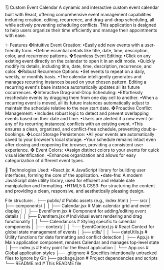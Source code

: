 🗓️ Custom Event Calendar
A dynamic and interactive custom event calendar built with React, offering comprehensive event management capabilities including creation, editing, recurrence, and drag-and-drop scheduling, all while actively preventing scheduling conflicts. This application is designed to help users organize their time efficiently and manage their appointments with ease.

✨ Features
❖Intuitive Event Creation:
    •Easily add new events with a user-friendly form.
    •Define essential details like title, date, time, description, color, and recurrence patterns.
❖Seamless Event Editing:
    •Click on any existing event directly on the calendar to open it in an edit mode.
    •Quickly modify its details, including title, date, time, description, recurrence, and color.
❖Robust Recurrence Options:
    •Set events to repeat on a daily, weekly, or monthly basis.
    •The calendar intelligently generates and manages recurring instances based on your chosen pattern.
    Editing a recurring event's base instance automatically updates all its future occurrences.
❖Interactive Drag-and-Drop Scheduling:
    •Effortlessly reschedule events by dragging them from one day cell to another.
    •When a recurring event is moved, all its future instances automatically adjust to maintain the schedule relative to the new start date.
❖Proactive Conflict Management:
    •Includes robust logic to detect and prevent overlapping events based on their date and time.
    •Users are alerted if a new event (or any of its recurring instances) conflicts with an existing event.
    •This ensures a clean, organized, and conflict-free schedule, preventing double-bookings.
❖Local Storage Persistence:
    •All your events are automatically saved to your browser's local storage.
    •Your schedule remains intact even after closing and reopening the browser, providing a consistent user experience.
❖ Event Colors:
    •Assign distinct colors to your events for quick visual identification.
    •Enhances organization and allows for easy categorization of different event types.

🚀 Technologies Used:
•React.js: A JavaScript library for building user interfaces, forming the core of the application.
•date-fns: A modern JavaScript date utility library, used for efficient and reliable date manipulation and formatting.
•HTML5 & CSS3: For structuring the content and providing a clean, responsive, and aesthetically pleasing design.

File structure:
.
├── public/                 # Public assets (e.g., index.html)
├── src/
│   ├── components/
│   │   ├── Calendar.jsx      # Main calendar grid and event display
│   │   ├── EventForm.jsx     # Component for adding/editing event details
│   │   ├── EventItem.jsx     # Individual event rendering and drag functionality
│   │   └── Calendar.css      # Styling specific to calendar components
│   ├── context/
│   │   └── EventContext.js   # React Context for global state management of events
│   ├── utils/
│   │   └── dateUtils.js      # Utility functions for date formatting and conflict detection
│   ├── App.js                # Main application component, renders Calendar and manages top-level state
│   ├── index.js              # Entry point for the React application
│   └── App.css               # Global application styles
├── .gitignore              # Specifies intentionally untracked files to ignore by Git
├── package.json            # Project dependencies and scripts
└── README.md               # This README file